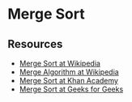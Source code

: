 # Merge Sort

## Resources

- [Merge Sort at Wikipedia][1]
- [Merge Algorithm at Wikipedia][2]
- [Merge Sort at Khan Academy][3]
- [Merge Sort at Geeks for Geeks][4]

[1]: https://en.wikipedia.org/wiki/Merge_sort
[2]: https://en.wikipedia.org/wiki/Merge_algorithm
[3]: https://www.khanacademy.org/computing/computer-science/algorithms/merge-sort/a/overview-of-merge-sort
[4]: https://www.geeksforgeeks.org/merge-sort/

